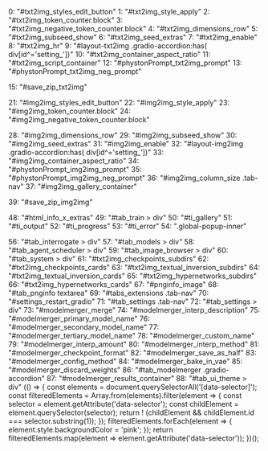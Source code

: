 0: "#txt2img_styles_edit_button"
1: "#txt2img_style_apply"
2: "#txt2img_token_counter.block"
3: "#txt2img_negative_token_counter.block"
4: "#txt2img_dimensions_row"
5: "#txt2img_subseed_show"
6: "#txt2img_seed_extras"
7: "#txt2img_enable"
8: "#txt2img_hr"
9: "#layout-txt2img  .gradio-accordion:has( div[id^='setting_'])"
10: "#txt2img_container_aspect_ratio"
11: "#txt2img_script_container"
12: "#phystonPrompt_txt2img_prompt"
13: "#phystonPrompt_txt2img_neg_prompt"
<!-- 14: "#txt2img_open_folder" -->
15: "#save_zip_txt2img"
<!-- 16: "#txt2img_send_to_inpaint"
17: "#txt2img_send_to_extras"
18: "#txt2img_send_to_img2img" -->
<!-- 19: "#img2img_tools #paste"
20: "#img2img_clear_prompt" -->
21: "#img2img_styles_edit_button"
22: "#img2img_style_apply"
23: "#img2img_token_counter.block"
24: "#img2img_negative_token_counter.block"
<!-- 25: "#interrogate"
26: "#deepbooru" -->
<!-- 27: "#resize_mode" -->
28: "#img2img_dimensions_row"
29: "#img2img_subseed_show"
30: "#img2img_seed_extras"
31: "#img2img_enable"
32: "#layout-img2img .gradio-accordion:has( div[id^='setting_'])"
33: "#img2img_container_aspect_ratio"
34: "#phystonPrompt_img2img_prompt"
35: "#phystonPrompt_img2img_neg_prompt"
36: "#img2img_column_size .tab-nav"
37: "#img2img_gallery_container"
<!-- 38: "#img2img_open_folder" -->
39: "#save_zip_img2img"
<!-- 40: "#img2img_send_to_inpaint" -->
<!-- 41: "#img2img_send_to_extras" -->
<!-- 42: "#img2img_send_to_img2img" -->
<!-- 43: "#tab_extras" -->
<!-- 44: "#extras_open_folder" -->
<!-- 45: "#extras_send_to_inpaint" -->
<!-- 46: "#extras_send_to_extras" -->
<!-- 47: "#extras_send_to_img2img" -->
48: "#html_info_x_extras"
49: "#tab_train > div"
50: "#ti_gallery"
51: "#ti_output"
52: "#ti_progress"
53: "#ti_error"
54: ".global-popup-inner"
<!-- 55: "#tab_extras > div" -->
56: "#tab_interrogate > div"
57: "#tab_models > div"
58: "#tab_agent_scheduler > div"
59: "#tab_image_browser > div"
60: "#tab_system > div"
61: "#txt2img_checkpoints_subdirs"
62: "#txt2img_checkpoints_cards"
63: "#txt2img_textual_inversion_subdirs"
64: "#txt2img_textual_inversion_cards"
65: "#txt2img_hypernetworks_subdirs"
66: "#txt2img_hypernetworks_cards"
67: "#pnginfo_image"
68: "#tab_pnginfo textarea"
69: "#tabs_extensions .tab-nav"
70: "#settings_restart_gradio"
71: "#tab_settings .tab-nav"
72: "#tab_settings > div"
73: "#modelmerger_merge"
74: "#modelmerger_interp_description"
75: "#modelmerger_primary_model_name"
76: "#modelmerger_secondary_model_name"
77: "#modelmerger_tertiary_model_name"
78: "#modelmerger_custom_name"
79: "#modelmerger_interp_amount"
80: "#modelmerger_interp_method"
81: "#modelmerger_checkpoint_format"
82: "#modelmerger_save_as_half"
83: "#modelmerger_config_method"
84: "#modelmerger_bake_in_vae"
85: "#modelmerger_discard_weights"
86: "#tab_modelmerger .gradio-accordion"
87: "#modelmerger_results_container"
88: "#tab_ui_theme > div"
(() => {
  const elements = document.querySelectorAll('[data-selector]');
  const filteredElements = Array.from(elements).filter(element => {
    const selector = element.getAttribute('data-selector');
    const childElement = element.querySelector(selector);
    return ! (childElement && childElement.id === selector.substring(1));
  });
  filteredElements.forEach(element => {
    element.style.backgroundColor = 'pink';
  });
  return filteredElements.map(element => element.getAttribute('data-selector'));
})();
